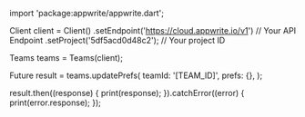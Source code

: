 import 'package:appwrite/appwrite.dart';

Client client = Client()
  .setEndpoint('https://cloud.appwrite.io/v1') // Your API Endpoint
  .setProject('5df5acd0d48c2'); // Your project ID

Teams teams = Teams(client);

Future result = teams.updatePrefs(
  teamId: '[TEAM_ID]',
  prefs: {},
);

result.then((response) {
  print(response);
}).catchError((error) {
  print(error.response);
});

